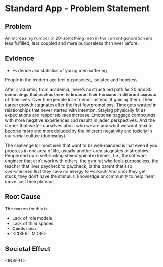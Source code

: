 
# Standard App - Problem Statement

## Problem

An increasing number of 20-something men in the current generation are less fulfilled, less coupled and more purposeless than ever before. 

## Evidence

* Evidence and statistics of young men suffering

People in the modern age feel purposeless, isolated and hopeless.

After graduating from academia, there’s no structured path for 20 and 30 somethings that pushes them to broaden their horizons in different aspects of their lives. Over time people lose friends instead of gaining them. Their career growth stagnates after the first few promotions. Time gets wasted in relationships that never started with intention. Staying physically fit as expectations and responsibilities increase. Emotional baggage compounds with more negative experiences and results in jaded perspectives. And the stories that we tell ourselves about who we are and what we want tend to become more and more deluded by the inherent negativity and toxicity in our social culture (doomsday)

The challenge for most men that want to be well-rounded is that even if you progress in one area of life, usually another area stagnates or atrophies. People end up in self-limiting stereotypical extremes. I.e., the software engineer that can’t work with others, the gym rat who feels purposeless, the teacher that lives paycheck to paycheck, or the parent that’s so overwhelmed that they have no energy to workout. And once they get stuck, they don’t have the stimulus, knowledge or community to help them move past their plateaus.

## Root Cause

The reason for this is

* Lack of role models  
* Lack of third spaces  
* Gender bias  
* \<INSERT MORE\>

## Societal Effect

\<INSERT\>


